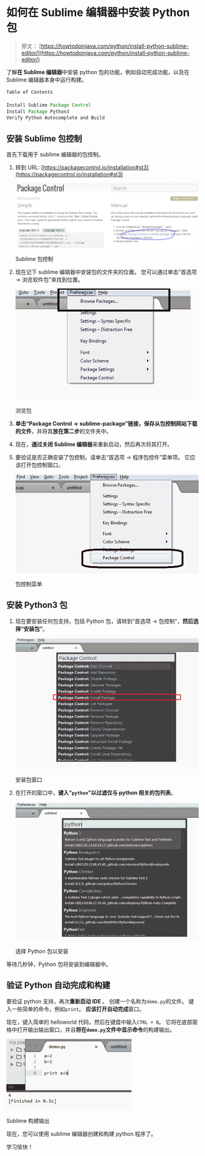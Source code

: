 # 如何在 Sublime 编辑器中安装 Python 包

> 原文： [https://howtodoinjava.com/python/install-python-sublime-editor/](https://howtodoinjava.com/python/install-python-sublime-editor/)

了解**在 Sublime 编辑器**中安装 python 包的功能，例如自动完成功能，以及在 Sublime 编辑器本身中运行构建。

```java
Table of Contents

Install Sublime Package Control
Install Package Python3
Verify Python Autocomplete and Build
```

## 安装 Sublime 包控制

首先下载用于 sublime 编辑器的包控制。

1.  转到 URL: [https://packagecontrol.io/installation#st3](https://packagecontrol.io/installation#st3)

    ![Sublime package control](img/bd963b7d4dd2fd8adfb0bd41ea4bc38e.png)

    Sublime 包控制

    

2.  现在记下 sublime 编辑器中安装包的文件夹的位置。 您可以通过单击“首选项 -> 浏览软件包”来找到位置。

    ![Browse Packages](img/c0902464eae6a16c4fd7868e706cff80.png)

    浏览包

    

3.  **单击“Package Control -> sublime-package”链接，保存从包控制网站下载的文件**，并将其**放在第二步**的文件夹中。
4.  现在，**通过关闭 Sublime 编辑器**来重新启动，然后再次将其打开。
5.  要验证是否正确安装了包控制，请单击“首选项 -> 程序包控件”菜单项。 它应该打开包控制窗口。

    ![Package Control Menu](img/6b8a6f91fdc1d0fd6a25dc5a696581ea.png)

    包控制菜单

    

## 安装 Python3 包

1.  现在要安装任何包支持，包括 Python 包，请转到“首选项 -> 包控制”，**然后选择“安装包”**。

    ![Install Package Window](img/8aefc2c48da8bcebc73cf46543c5cbd6.png)

    安装包窗口

    

2.  在打开的窗口中，**键入“`python`”以过滤仅与 python 相关的包列表**。

    ![Select Python Package to Install](img/35f82294580f2bf0b35d2c4e56e90039.png)

    选择 Python 包以安装

    

等待几秒钟，Python 包将安装到编辑器中。

## 验证 Python 自动完成和构建

要验证 python 支持，再次**重新启动 IDE** 。 创建一个名称为`demo.py`的文件。 键入一些简单的命令，例如`print`。 **应该打开自动完成**窗口。

现在，键入简单的 helloworld 代码，然后在键盘中输入`CTRL + B`。 它将在底部窗格中打开输出输出窗口，并且**将在`demo.py`文件中显示命令**的构建输出。

![Sublime Build Output](img/1570faa56046af5b8886752c949db558.png)

Sublime 构建输出



现在，您可以使用 sublime 编辑器创建和构建 python 程序了。

学习愉快！